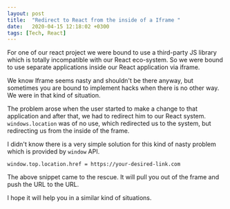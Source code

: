 ```yaml
---
layout: post
title:  "Redirect to React from the inside of a Iframe "
date:   2020-04-15 12:18:02 +0300
tags: [Tech, React]
---
```


For one of our react project we were bound to use a third-party JS library which is totally incompatible with our React eco-system. So we were bound to use separate applications inside our React application via iframe. 

We know Iframe seems nasty and shouldn't be there anyway, but sometimes you are bound to implement hacks when there is no other way. We were in that kind of situation. 

The problem arose when the user started to make a change to that application and after that, we had to redirect him to our React system. `windows.location` was of no use, which redirected us to the system, but redirecting us from the inside of the frame.

I didn't know there is a very simple solution for this kind of nasty problem which is provided by `window` API.

`window.top.location.href = https://your-desired-link.com`

The above snippet came to the rescue. It will pull you out of the frame and push the URL to the URL. 

I hope it will help you in a similar kind of situations. 
